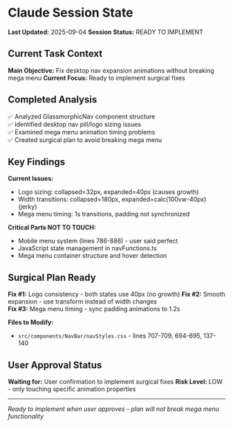 # Claude Session State

**Last Updated:** 2025-09-04
**Session Status:** READY TO IMPLEMENT

## Current Task Context
**Main Objective:** Fix desktop nav expansion animations without breaking mega menu
**Current Focus:** Ready to implement surgical fixes

## Completed Analysis
✅ Analyzed GlassmorphicNav component structure  
✅ Identified desktop nav pill/logo sizing issues  
✅ Examined mega menu animation timing problems  
✅ Created surgical plan to avoid breaking mega menu  

## Key Findings
**Current Issues:**
- Logo sizing: collapsed=32px, expanded=40px (causes growth)
- Width transitions: collapsed=180px, expanded=calc(100vw-40px) (jerky)
- Mega menu timing: 1s transitions, padding not synchronized

**Critical Parts NOT TO TOUCH:**
- Mobile menu system (lines 786-886) - user said perfect
- JavaScript state management in navFunctions.ts
- Mega menu container structure and hover detection

## Surgical Plan Ready
**Fix #1:** Logo consistency - both states use 40px (no growth)
**Fix #2:** Smooth expansion - use transform instead of width changes  
**Fix #3:** Mega menu timing - sync padding animations to 1.2s

**Files to Modify:**
- `src/components/NavBar/navStyles.css` - lines 707-709, 694-695, 137-140

## User Approval Status
**Waiting for:** User confirmation to implement surgical fixes
**Risk Level:** LOW - only touching specific animation properties

---
*Ready to implement when user approves - plan will not break mega menu functionality*